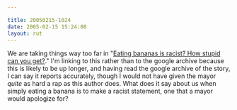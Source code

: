 ```yaml
---

title: 20050215-1024
date: 2005-02-15 15:24:00
layout: rut
---
```


We are taking things way too far in "<a href="http://mhking.mu.nu/archives/067455.php">Eating bananas is
racist? How stupid can you get?</a>." I'm linking to this rather
than to the google archive because this is likely to be up longer,
and having read the google archive of the story, I can say it reports
accurately, though I would not have given the mayor <em>quite</em>
as hard a rap as this author does.  What does it say about us when
simply eating a banana is to make a racist statement, one that a
mayor would apologize for?

